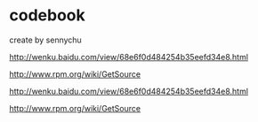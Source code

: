 codebook
========

create by sennychu

http://wenku.baidu.com/view/68e6f0d484254b35eefd34e8.html

http://www.rpm.org/wiki/GetSource

http://wenku.baidu.com/view/68e6f0d484254b35eefd34e8.html

http://www.rpm.org/wiki/GetSource
